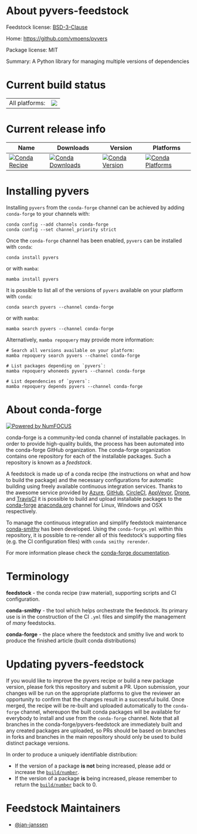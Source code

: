 About pyvers-feedstock
======================

Feedstock license: [BSD-3-Clause](https://github.com/conda-forge/pyvers-feedstock/blob/main/LICENSE.txt)

Home: https://github.com/vmoens/pyvers

Package license: MIT

Summary: A Python library for managing multiple versions of dependencies

Current build status
====================


<table><tr><td>All platforms:</td>
    <td>
      <a href="https://dev.azure.com/conda-forge/feedstock-builds/_build/latest?definitionId=26178&branchName=main">
        <img src="https://dev.azure.com/conda-forge/feedstock-builds/_apis/build/status/pyvers-feedstock?branchName=main">
      </a>
    </td>
  </tr>
</table>

Current release info
====================

| Name | Downloads | Version | Platforms |
| --- | --- | --- | --- |
| [![Conda Recipe](https://img.shields.io/badge/recipe-pyvers-green.svg)](https://anaconda.org/conda-forge/pyvers) | [![Conda Downloads](https://img.shields.io/conda/dn/conda-forge/pyvers.svg)](https://anaconda.org/conda-forge/pyvers) | [![Conda Version](https://img.shields.io/conda/vn/conda-forge/pyvers.svg)](https://anaconda.org/conda-forge/pyvers) | [![Conda Platforms](https://img.shields.io/conda/pn/conda-forge/pyvers.svg)](https://anaconda.org/conda-forge/pyvers) |

Installing pyvers
=================

Installing `pyvers` from the `conda-forge` channel can be achieved by adding `conda-forge` to your channels with:

```
conda config --add channels conda-forge
conda config --set channel_priority strict
```

Once the `conda-forge` channel has been enabled, `pyvers` can be installed with `conda`:

```
conda install pyvers
```

or with `mamba`:

```
mamba install pyvers
```

It is possible to list all of the versions of `pyvers` available on your platform with `conda`:

```
conda search pyvers --channel conda-forge
```

or with `mamba`:

```
mamba search pyvers --channel conda-forge
```

Alternatively, `mamba repoquery` may provide more information:

```
# Search all versions available on your platform:
mamba repoquery search pyvers --channel conda-forge

# List packages depending on `pyvers`:
mamba repoquery whoneeds pyvers --channel conda-forge

# List dependencies of `pyvers`:
mamba repoquery depends pyvers --channel conda-forge
```


About conda-forge
=================

[![Powered by
NumFOCUS](https://img.shields.io/badge/powered%20by-NumFOCUS-orange.svg?style=flat&colorA=E1523D&colorB=007D8A)](https://numfocus.org)

conda-forge is a community-led conda channel of installable packages.
In order to provide high-quality builds, the process has been automated into the
conda-forge GitHub organization. The conda-forge organization contains one repository
for each of the installable packages. Such a repository is known as a *feedstock*.

A feedstock is made up of a conda recipe (the instructions on what and how to build
the package) and the necessary configurations for automatic building using freely
available continuous integration services. Thanks to the awesome service provided by
[Azure](https://azure.microsoft.com/en-us/services/devops/), [GitHub](https://github.com/),
[CircleCI](https://circleci.com/), [AppVeyor](https://www.appveyor.com/),
[Drone](https://cloud.drone.io/welcome), and [TravisCI](https://travis-ci.com/)
it is possible to build and upload installable packages to the
[conda-forge](https://anaconda.org/conda-forge) [anaconda.org](https://anaconda.org/)
channel for Linux, Windows and OSX respectively.

To manage the continuous integration and simplify feedstock maintenance
[conda-smithy](https://github.com/conda-forge/conda-smithy) has been developed.
Using the ``conda-forge.yml`` within this repository, it is possible to re-render all of
this feedstock's supporting files (e.g. the CI configuration files) with ``conda smithy rerender``.

For more information please check the [conda-forge documentation](https://conda-forge.org/docs/).

Terminology
===========

**feedstock** - the conda recipe (raw material), supporting scripts and CI configuration.

**conda-smithy** - the tool which helps orchestrate the feedstock.
                   Its primary use is in the construction of the CI ``.yml`` files
                   and simplify the management of *many* feedstocks.

**conda-forge** - the place where the feedstock and smithy live and work to
                  produce the finished article (built conda distributions)


Updating pyvers-feedstock
=========================

If you would like to improve the pyvers recipe or build a new
package version, please fork this repository and submit a PR. Upon submission,
your changes will be run on the appropriate platforms to give the reviewer an
opportunity to confirm that the changes result in a successful build. Once
merged, the recipe will be re-built and uploaded automatically to the
`conda-forge` channel, whereupon the built conda packages will be available for
everybody to install and use from the `conda-forge` channel.
Note that all branches in the conda-forge/pyvers-feedstock are
immediately built and any created packages are uploaded, so PRs should be based
on branches in forks and branches in the main repository should only be used to
build distinct package versions.

In order to produce a uniquely identifiable distribution:
 * If the version of a package **is not** being increased, please add or increase
   the [``build/number``](https://docs.conda.io/projects/conda-build/en/latest/resources/define-metadata.html#build-number-and-string).
 * If the version of a package **is** being increased, please remember to return
   the [``build/number``](https://docs.conda.io/projects/conda-build/en/latest/resources/define-metadata.html#build-number-and-string)
   back to 0.

Feedstock Maintainers
=====================

* [@jan-janssen](https://github.com/jan-janssen/)

